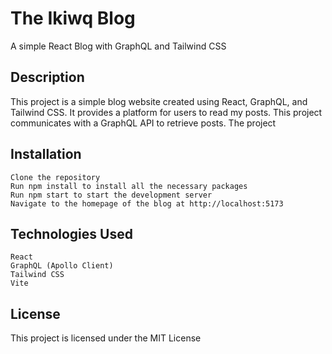 # The Ikiwq Blog

A simple React Blog with GraphQL and Tailwind CSS
## Description

This project is a simple blog website created using React, GraphQL, and Tailwind CSS. It provides a platform for users to read my posts. 
This project communicates with a GraphQL API to retrieve posts. The project

## Installation
    Clone the repository
    Run npm install to install all the necessary packages
    Run npm start to start the development server
    Navigate to the homepage of the blog at http://localhost:5173

## Technologies Used

    React
    GraphQL (Apollo Client)
    Tailwind CSS
    Vite
    
## License
This project is licensed under the MIT License
